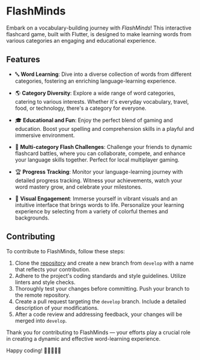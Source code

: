 # FlashMinds

Embark on a vocabulary-building journey with *FlashMinds*! This interactive flashcard game, built with Flutter, is designed to make learning words from various categories an engaging and educational experience.

## Features

- 🔤 **Word Learning**: Dive into a diverse collection of words from different categories, fostering an enriching language-learning experience.

- 🌎 **Category Diversity**: Explore a wide range of word categories, catering to various interests. Whether it's everyday vocabulary, travel, food, or technology, there's a category for everyone.

- 🎓 **Educational and Fun**: Enjoy the perfect blend of gaming and education. Boost your spelling and comprehension skills in a playful and immersive environment.

- 👫 **Multi-category Flash Challenges**: Challenge your friends to dynamic flashcard battles, where you can collaborate, compete, and enhance your language skills together. Perfect for local multiplayer gaming.

- 🏆 **Progress Tracking**: Monitor your language-learning journey with detailed progress tracking. Witness your achievements, watch your word mastery grow, and celebrate your milestones.

- 🎨 **Visual Engagement**: Immerse yourself in vibrant visuals and an intuitive interface that brings words to life. Personalize your learning experience by selecting from a variety of colorful themes and backgrounds.

## Contributing

To contribute to FlashMinds, follow these steps:

1. Clone the [repository](https://github.com/CREATRS/flash_minds) and create a new branch from `develop` with a name that reflects your contribution.
2. Adhere to the project's coding standards and style guidelines. Utilize linters and style checks.
3. Thoroughly test your changes before committing. Push your branch to the remote repository.
4. Create a pull request targeting the `develop` branch. Include a detailed description of your modifications.
5. After a code review and addressing feedback, your changes will be merged into `develop`.

Thank you for contributing to FlashMinds — your efforts play a crucial role in creating a dynamic and effective word-learning experience.

Happy coding! 🚀👩‍💻👨‍💻
